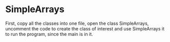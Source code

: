 # SimpleArrays
First, copy all the classes into one file, open the class SimpleArrays, uncomment the code to create 
the class of interest and use SimpleArrays it to run the program, since the main is in it.

